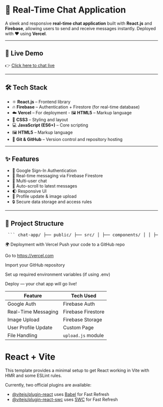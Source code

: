 # 💬 Real-Time Chat Application

A sleek and responsive **real-time chat application** built with **React.js** and **Firebase**, allowing users to send and receive messages instantly. Deployed with ❤️ using **Vercel**.

---

## 🚀 Live Demo

👉 [Click here to chat live](https://chat-app-sable-psi.vercel.app/)  

---

## 🛠️ Tech Stack

- ⚛️ **React.js** – Frontend library
- 🔥 **Firebase** – Authentication + Firestore (for real-time database)
- ☁️ **Vercel** – For deployment - 🖼️ **HTML5** – Markup language
- 🎨 **CSS3** – Styling and layout
- 💻 **JavaScript (ES6+)** – Core scripting
- 🖼️ **HTML5** – Markup language
- 🌳 **Git & GitHub** – Version control and repository hosting

---

## ✨ Features

- 🔐 Google Sign-In Authentication
- 💬 Real-time messaging via Firebase Firestore
- 👥 Multi-user chat
- 🧼 Auto-scroll to latest messages
- 🌓 Responsive UI
- 🧾 Profile update & image upload
- 🔒 Secure data storage and access rules

---

## 📁 Project Structure

<pre lang="text"> ``` chat-app/ ├── public/ ├── src/ │ ├── components/ │ │ ├── ChatBox.jsx │ │ ├── LeftSidebar.jsx │ │ ├── RightSidebar.jsx │ │ ├── Message.jsx │ │ └── Navbar.jsx │ │ │ ├── pages/ │ │ ├── Chat.jsx │ │ ├── Login.jsx │ │ └── ProfileUpdate.jsx │ │ │ ├── lib/ │ │ └── upload.js │ │ │ ├── App.jsx │ ├── index.js │ └── firebase-config.js │ ├── .env ├── package.json ├── README.md ``` </pre>
🌍 Deployment with Vercel
Push your code to a GitHub repo

Go to https://vercel.com

Import your GitHub repository

Set up required environment variables (if using .env)

Deploy — your chat app will go live!

| Feature             | Tech Used          |
| ------------------- | ------------------ |
| Google Auth         | Firebase Auth      |
| Real-Time Messaging | Firebase Firestore |
| Image Upload        | Firebase Storage   |
| User Profile Update | Custom Page        |
| File Handling       | `upload.js` module |


# React + Vite

This template provides a minimal setup to get React working in Vite with HMR and some ESLint rules.

Currently, two official plugins are available:

- [@vitejs/plugin-react](https://github.com/vitejs/vite-plugin-react/blob/main/packages/plugin-react/README.md) uses [Babel](https://babeljs.io/) for Fast Refresh
- [@vitejs/plugin-react-swc](https://github.com/vitejs/vite-plugin-react-swc) uses [SWC](https://swc.rs/) for Fast Refresh
